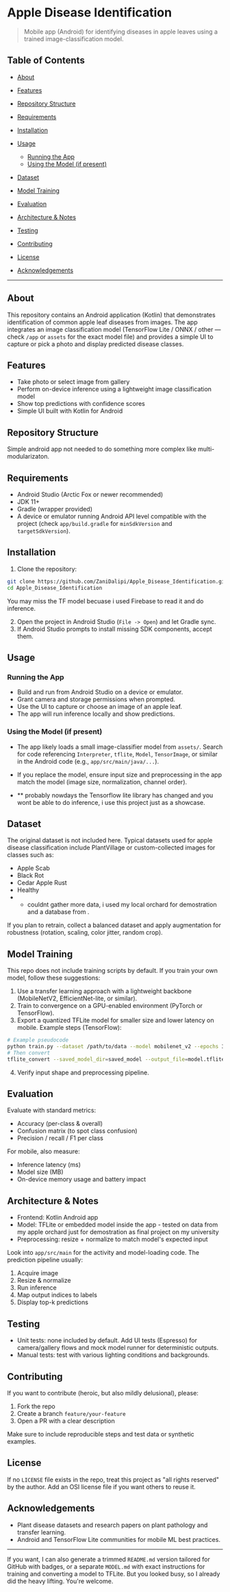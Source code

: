 # Apple Disease Identification

> Mobile app (Android) for identifying diseases in apple leaves using a trained image-classification model.

## Table of Contents

* [About](#about)
* [Features](#features)
* [Repository Structure](#repository-structure)
* [Requirements](#requirements)
* [Installation](#installation)
* [Usage](#usage)

  * [Running the App](#running-the-app)
  * [Using the Model (if present)](#using-the-model-if-present)
* [Dataset](#dataset)
* [Model Training](#model-training)
* [Evaluation](#evaluation)
* [Architecture & Notes](#architecture--notes)
* [Testing](#testing)
* [Contributing](#contributing)
* [License](#license)
* [Acknowledgements](#acknowledgements)

---

## About

This repository contains an Android application (Kotlin) that demonstrates identification of common apple leaf diseases from images. The app integrates an image classification model (TensorFlow Lite / ONNX / other — check `/app` or `assets` for the exact model file) and provides a simple UI to capture or pick a photo and display predicted disease classes.



## Features

* Take photo or select image from gallery
* Perform on-device inference using a lightweight image classification model
* Show top predictions with confidence scores
* Simple UI built with Kotlin for Android

## Repository Structure

Simple android app not needed to do something more complex like multi-modularizaton.


## Requirements

* Android Studio (Arctic Fox or newer recommended)
* JDK 11+
* Gradle (wrapper provided)
* A device or emulator running Android API level compatible with the project (check `app/build.gradle` for `minSdkVersion` and `targetSdkVersion`).

## Installation

1. Clone the repository:

```bash
git clone https://github.com/ZaniDalipi/Apple_Disease_Identification.git
cd Apple_Disease_Identification
```

You may miss the TF model becuase i used Firebase to read it and do inference.

2. Open the project in Android Studio (`File -> Open`) and let Gradle sync.
3. If Android Studio prompts to install missing SDK components, accept them.


## Usage

### Running the App

* Build and run from Android Studio on a device or emulator.
* Grant camera and storage permissions when prompted.
* Use the UI to capture or choose an image of an apple leaf.
* The app will run inference locally and show predictions.

### Using the Model (if present)

* The app likely loads a small image-classifier model from `assets/`. Search for code referencing `Interpreter`, `tflite`, `Model`, `TensorImage`, or similar in the Android code (e.g., `app/src/main/java/...`).
* If you replace the model, ensure input size and preprocessing in the app match the model (image size, normalization, channel order).

* ** probably nowdays the Tensorflow lite library has changed and you wont be able to do inference, i use this project just as a showcase.

## Dataset

The original dataset is not included here. Typical datasets used for apple disease classification include PlantVillage or custom-collected images for classes such as:

* Apple Scab
* Black Rot
* Cedar Apple Rust
* Healthy
* * couldnt gather more data, i used my local orchard for demostration and a database from .

If you plan to retrain, collect a balanced dataset and apply augmentation for robustness (rotation, scaling, color jitter, random crop).

## Model Training

This repo does not include training scripts by default. If you train your own model, follow these suggestions:

1. Use a transfer learning approach with a lightweight backbone (MobileNetV2, EfficientNet-lite, or similar).
2. Train to convergence on a GPU-enabled environment (PyTorch or TensorFlow).
3. Export a quantized TFLite model for smaller size and lower latency on mobile. Example steps (TensorFlow):

```bash
# Example pseudocode
python train.py --dataset /path/to/data --model mobilenet_v2 --epochs 30
# Then convert
tflite_convert --saved_model_dir=saved_model --output_file=model.tflite --optimizations=DEFAULT
```

4. Verify input shape and preprocessing pipeline.

## Evaluation

Evaluate with standard metrics:

* Accuracy (per-class & overall)
* Confusion matrix (to spot class confusion)
* Precision / recall / F1 per class

For mobile, also measure:

* Inference latency (ms)
* Model size (MB)
* On-device memory usage and battery impact

## Architecture & Notes

* Frontend: Kotlin Android app
* Model:  TFLite or embedded model inside the app - tested on data from my apple orchard just for demostration as final project on my university
* Preprocessing: resize + normalize to match model's expected input

Look into `app/src/main` for the activity and model-loading code. The prediction pipeline usually:

1. Acquire image
2. Resize & normalize
3. Run inference
4. Map output indices to labels
5. Display top-k predictions

## Testing

* Unit tests: none included by default. Add UI tests (Espresso) for camera/gallery flows and mock model runner for deterministic outputs.
* Manual tests: test with various lighting conditions and backgrounds.

## Contributing

If you want to contribute (heroic, but also mildly delusional), please:

1. Fork the repo
2. Create a branch `feature/your-feature`
3. Open a PR with a clear description

Make sure to include reproducible steps and test data or synthetic examples.

## License

If no `LICENSE` file exists in the repo, treat this project as "all rights reserved" by the author. Add an OSI license file if you want others to reuse it.

## Acknowledgements

* Plant disease datasets and research papers on plant pathology and transfer learning.
* Android and TensorFlow Lite communities for mobile ML best practices.

---

If you want, I can also generate a trimmed `README.md` version tailored for GitHub with badges, or a separate `MODEL.md` with exact instructions for training and converting a model to TFLite. But you looked busy, so I already did the heavy lifting. You're welcome.
